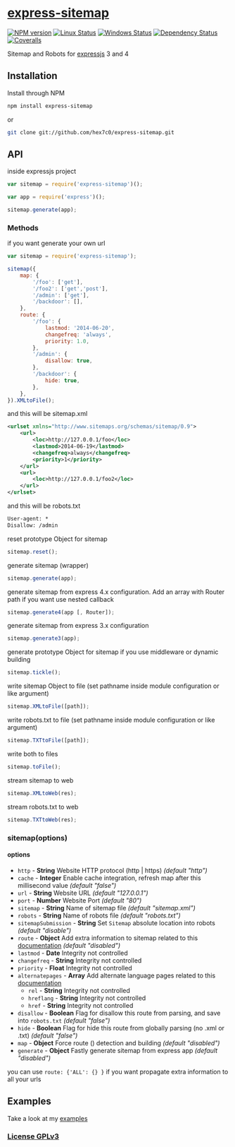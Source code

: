 # [express-sitemap](https://github.com/hex7c0/express-sitemap)

[![NPM version](https://img.shields.io/npm/v/express-sitemap.svg)](https://www.npmjs.com/package/express-sitemap)
[![Linux Status](https://img.shields.io/travis/hex7c0/express-sitemap.svg?label=linux)](https://travis-ci.org/hex7c0/express-sitemap)
[![Windows Status](https://img.shields.io/appveyor/ci/hex7c0/express-sitemap.svg?label=windows)](https://ci.appveyor.com/project/hex7c0/express-sitemap)
[![Dependency Status](https://img.shields.io/david/hex7c0/express-sitemap.svg)](https://david-dm.org/hex7c0/express-sitemap)
[![Coveralls](https://img.shields.io/coveralls/hex7c0/express-sitemap.svg)](https://coveralls.io/r/hex7c0/express-sitemap)

Sitemap and Robots for [expressjs](http://expressjs.com/) 3 and 4

## Installation

Install through NPM

```bash
npm install express-sitemap
```
or
```bash
git clone git://github.com/hex7c0/express-sitemap.git
```

## API

inside expressjs project
```js
var sitemap = require('express-sitemap')();

var app = require('express')();

sitemap.generate(app);
```

### Methods

if you want generate your own url
```js
var sitemap = require('express-sitemap');

sitemap({
    map: {
        '/foo': ['get'],
        '/foo2': ['get','post'],
        '/admin': ['get'],
        '/backdoor': [],
    },
    route: {
        '/foo': {
            lastmod: '2014-06-20',
            changefreq: 'always',
            priority: 1.0,
        },
        '/admin': {
            disallow: true,
        },
        '/backdoor': {
            hide: true,
        },
    },
}).XMLtoFile();
```

and this will be sitemap.xml
```xml
<urlset xmlns="http://www.sitemaps.org/schemas/sitemap/0.9">
    <url>
        <loc>http://127.0.0.1/foo</loc>
        <lastmod>2014-06-19</lastmod>
        <changefreq>always</changefreq>
        <priority>1</priority>
    </url>
    <url>
        <loc>http://127.0.0.1/foo2</loc>
    </url>
</urlset>
```

and this will be robots.txt
```txt
User-agent: *
Disallow: /admin
```

reset prototype Object for sitemap
```js
sitemap.reset();
```

generate sitemap (wrapper)
```js
sitemap.generate(app);
```

generate sitemap from express 4.x configuration. Add an array with Router path if you want use nested callback
```js
sitemap.generate4(app [, Router]);
```

generate sitemap from express 3.x configuration
```js
sitemap.generate3(app);
```

generate prototype Object for sitemap if you use middleware or dynamic building
```js
sitemap.tickle();
```

write sitemap Object to file (set pathname inside module configuration or like argument)
```js
sitemap.XMLtoFile([path]);
```

write robots.txt to file (set pathname inside module configuration or like argument)
```js
sitemap.TXTtoFile([path]);
```

write both to files
```js
sitemap.toFile();
```

stream sitemap to web
```js
sitemap.XMLtoWeb(res);
```

stream robots.txt to web
```js
sitemap.TXTtoWeb(res);
```

### sitemap(options)

#### options

 - `http` - **String** Website HTTP protocol (http | https) *(default "http")*
 - `cache` - **Integer** Enable cache integration, refresh map after this millisecond value *(default "false")*
 - `url` - **String** Website URL *(default "127.0.0.1")*
 - `port` - **Number** Website Port *(default "80")*
 - `sitemap` - **String** Name of sitemap file *(default "sitemap.xml")*
 - `robots` - **String** Name of robots file *(default "robots.txt")*
 - `sitemapSubmission` - **String** Set `Sitemap` absolute location into robots *(default "disable")*
 - `route` - **Object** Add extra information to sitemap related to this [documentation](http://www.sitemaps.org/protocol.html#xmlTagDefinitions) *(default "disabled")*
  - `lastmod` - **Date** Integrity not controlled
  - `changefreq` - **String** Integrity not controlled
  - `priority` - **Float** Integrity not controlled
  - `alternatepages` - **Array** Add alternate language pages related to this [documentation](https://support.google.com/webmasters/answer/2620865)
    - `rel` - **String** Integrity not controlled
    - `hreflang` - **String** Integrity not controlled
    - `href` - **String** Integrity not controlled
  - `disallow` - **Boolean** Flag for disallow this route from parsing, and save into `robots.txt` *(default "false")*
  - `hide` - **Boolean** Flag for hide this route from globally parsing (no .xml or .txt) *(default "false")*
 - `map` - **Object** Force route (<loc>) detection and building *(default "disabled")*
 - `generate` - **Object** Fastly generate sitemap from express app *(default "disabled")*

you can use `route: {'ALL': {} }` if you want propagate extra information to all your urls

## Examples

Take a look at my [examples](examples)

### [License GPLv3](LICENSE)
